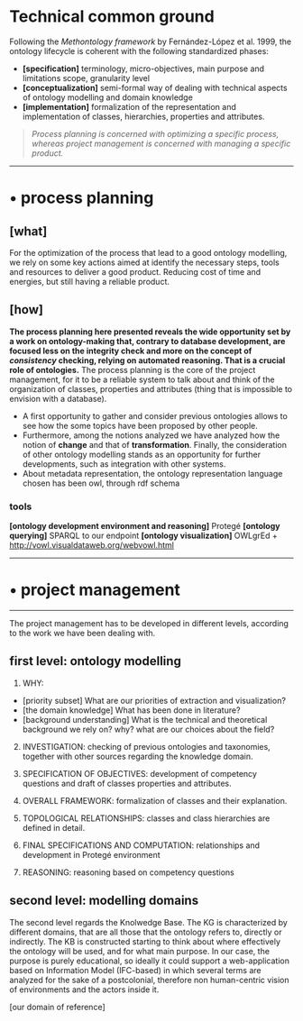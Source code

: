 # Technical common ground
Following the *Methontology framework* by Fernández-López et al. 1999, the ontology lifecycle is coherent with the following standardized phases:
- **[specification]** terminology, micro-objectives, main purpose and limitations scope, granularity level
- **[conceptualization]** semi-formal way of dealing with technical aspects of ontology modelling and domain knowledge
- **[implementation]** formalization of the representation and implementation of classes, hierarchies, properties and attributes.

> *Process planning is concerned with optimizing a specific process, whereas project management is concerned with managing a specific product.*
__________________________________________________
# • process planning
## [what]
For the optimization of the process that lead to a good ontology modelling, we rely on some key actions aimed at identify the necessary steps, tools and resources to deliver a good product. Reducing cost of time and energies, but still having a reliable product.
## [how]
**The process planning here presented reveals the wide opportunity set by a work on ontology-making that, contrary to database development, are focused less on the integrity check and more on the concept of *consistency* checking, relying on automated reasoning. That is a crucial role of ontologies.**
The process planning is the core of the project management, for it to be a reliable system to talk about and think of the organization of classes, properties and attributes (thing that is impossible to envision with a database).
- A first opportunity to gather and consider previous ontologies allows to see how the some topics have been proposed by other people. 
- Furthermore, among the notions analyzed we have analyzed how the notion of **change** and that of **transformation**. Finally, the consideration of other ontology modelling stands as an opportunity for further developments, such as integration with other systems.
- About metadata representation, the ontology representation language chosen has been owl, through rdf schema

### tools
**[ontology development environment and reasoning]** Protegé
**[ontology querying]** SPARQL to our endpoint
**[ontology visualization]** OWLgrEd + http://vowl.visualdataweb.org/webvowl.html 


__________________________________________________

# • project management
__________________________________________________
The project management has to be developed in different levels, according to the work we have been dealing with.
## first level: ontology modelling
1. WHY: 
  - [priority subset] What are our priorities of extraction and visualization? 
  - [the domain knowledge] What has been done in literature? 
  - [background understanding] What is the technical and theoretical background we rely on? why? what are our choices about the field?


2. INVESTIGATION: checking of previous ontologies and taxonomies, together with other sources regarding the knowledge domain. 

3. SPECIFICATION OF OBJECTIVES: development of competency questions and draft of classes properties and attributes.
4. OVERALL FRAMEWORK: formalization of classes and their explanation.
5. TOPOLOGICAL RELATIONSHIPS: classes and class hierarchies are defined in detail.
6. FINAL SPECIFICATIONS AND COMPUTATION: relationships and development in Protegé environment
7. REASONING: reasoning based on competency questions
## second level: modelling domains
The second level regards the Knolwedge Base. The KG is characterized by different domains, that are all those that the ontology refers to, directly or indirectly. The KB is constructed starting to think about where effectively the ontology will be used, and for what main purpose.
In our case, the purpose is purely educational, so ideally it could support a web-application based on Information Model (IFC-based) in which several terms are analyzed for the sake of a postcolonial, therefore non human-centric vision of environments and the actors inside it.

[our domain of reference]
